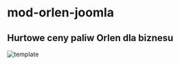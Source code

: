 # mod-orlen-joomla
## Hurtowe ceny paliw Orlen dla biznesu
![template](https://github.com/pablop76/mod-orlen-joomla/assets/24696716/cd55234d-0c33-4200-a84c-355cb97d47f4)

